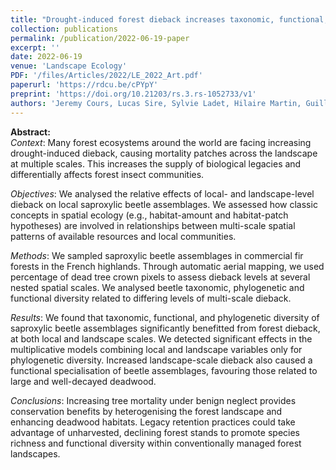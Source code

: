 ```yaml
---
title: "Drought-induced forest dieback increases taxonomic, functional, and phylogenetic diversity of saproxylic beetles at both local and landscape scales"
collection: publications
permalink: /publication/2022-06-19-paper
excerpt: ''
date: 2022-06-19
venue: 'Landscape Ecology'
PDF: '/files/Articles/2022/LE_2022_Art.pdf'
paperurl: 'https://rdcu.be/cPYpY'
preprint: 'https://doi.org/10.21203/rs.3.rs-1052733/v1'
authors: 'Jeremy Cours, Lucas Sire, Sylvie Ladet, Hilaire Martin, Guillem Parmain, Laurent Larrieu, Carl Moliard, Carlos Lopez-Vaamonde & Christophe Bouget'
---
```


**Abstract:**\
*Context*: Many forest ecosystems around the world are facing increasing drought-induced dieback, causing mortality patches across the landscape at multiple scales. This increases the supply of biological legacies and differentially affects forest insect communities.

*Objectives*: We analysed the relative effects of local- and landscape-level dieback on local saproxylic beetle assemblages. We assessed how classic concepts in spatial ecology (e.g., habitat-amount and habitat-patch hypotheses) are involved in relationships between multi-scale spatial patterns of available resources and local communities.

*Methods*: We sampled saproxylic beetle assemblages in commercial fir forests in the French highlands. Through automatic aerial mapping, we used percentage of dead tree crown pixels to assess dieback levels at several nested spatial scales. We analysed beetle taxonomic, phylogenetic and functional diversity related to differing levels of multi-scale dieback.

*Results*: We found that taxonomic, functional, and phylogenetic diversity of saproxylic beetle assemblages significantly benefitted from forest dieback, at both local and landscape scales. We detected significant effects in the multiplicative models combining local and landscape variables only for phylogenetic diversity. Increased landscape-scale dieback also caused a functional specialisation of beetle assemblages, favouring those related to large and well-decayed deadwood.

*Conclusions*: Increasing tree mortality under benign neglect provides conservation benefits by heterogenising the forest landscape and enhancing deadwood habitats. Legacy retention practices could take advantage of unharvested, declining forest stands to promote species richness and functional diversity within conventionally managed forest landscapes.
